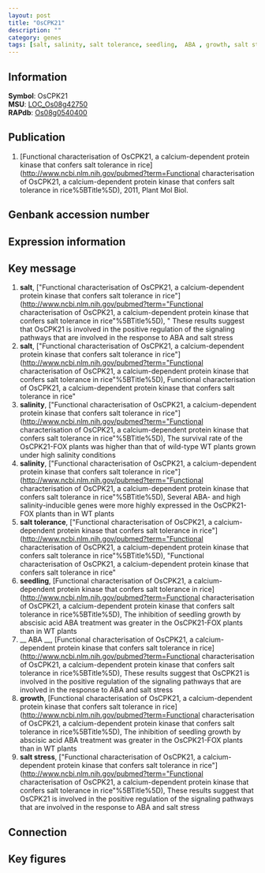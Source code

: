 ```yaml
---
layout: post
title: "OsCPK21"
description: ""
category: genes
tags: [salt, salinity, salt tolerance, seedling,  ABA , growth, salt stress, Gene]
---
```


## Information
__Symbol__: OsCPK21  
__MSU__: [LOC_Os08g42750](http://rice.plantbiology.msu.edu/cgi-bin/ORF_infopage.cgi?orf=LOC_Os08g42750)  
__RAPdb__: [Os08g0540400](http://rapdb.dna.affrc.go.jp/viewer/gbrowse_details/irgsp1?name=Os08g0540400)  

## Publication
1. [Functional characterisation of OsCPK21, a calcium-dependent protein kinase that confers salt tolerance in rice](http://www.ncbi.nlm.nih.gov/pubmed?term=Functional characterisation of OsCPK21, a calcium-dependent protein kinase that confers salt tolerance in rice%5BTitle%5D), 2011, Plant Mol Biol.

## Genbank accession number

## Expression information

## Key message
1. __salt__, ["Functional characterisation of OsCPK21, a calcium-dependent protein kinase that confers salt tolerance in rice"](http://www.ncbi.nlm.nih.gov/pubmed?term="Functional characterisation of OsCPK21, a calcium-dependent protein kinase that confers salt tolerance in rice"%5BTitle%5D), " These results suggest that OsCPK21 is involved in the positive regulation of the signaling pathways that are involved in the response to ABA and salt stress
2. __salt__, ["Functional characterisation of OsCPK21, a calcium-dependent protein kinase that confers salt tolerance in rice"](http://www.ncbi.nlm.nih.gov/pubmed?term="Functional characterisation of OsCPK21, a calcium-dependent protein kinase that confers salt tolerance in rice"%5BTitle%5D), Functional characterisation of OsCPK21, a calcium-dependent protein kinase that confers salt tolerance in rice"
3. __salinity__, ["Functional characterisation of OsCPK21, a calcium-dependent protein kinase that confers salt tolerance in rice"](http://www.ncbi.nlm.nih.gov/pubmed?term="Functional characterisation of OsCPK21, a calcium-dependent protein kinase that confers salt tolerance in rice"%5BTitle%5D),  The survival rate of the OsCPK21-FOX plants was higher than that of wild-type WT plants grown under high salinity conditions
4. __salinity__, ["Functional characterisation of OsCPK21, a calcium-dependent protein kinase that confers salt tolerance in rice"](http://www.ncbi.nlm.nih.gov/pubmed?term="Functional characterisation of OsCPK21, a calcium-dependent protein kinase that confers salt tolerance in rice"%5BTitle%5D),  Several ABA- and high salinity-inducible genes were more highly expressed in the OsCPK21-FOX plants than in WT plants
5. __salt tolerance__, ["Functional characterisation of OsCPK21, a calcium-dependent protein kinase that confers salt tolerance in rice"](http://www.ncbi.nlm.nih.gov/pubmed?term="Functional characterisation of OsCPK21, a calcium-dependent protein kinase that confers salt tolerance in rice"%5BTitle%5D), "Functional characterisation of OsCPK21, a calcium-dependent protein kinase that confers salt tolerance in rice"
6. __seedling__, [Functional characterisation of OsCPK21, a calcium-dependent protein kinase that confers salt tolerance in rice](http://www.ncbi.nlm.nih.gov/pubmed?term=Functional characterisation of OsCPK21, a calcium-dependent protein kinase that confers salt tolerance in rice%5BTitle%5D),  The inhibition of seedling growth by abscisic acid ABA treatment was greater in the OsCPK21-FOX plants than in WT plants
7. __ ABA __, [Functional characterisation of OsCPK21, a calcium-dependent protein kinase that confers salt tolerance in rice](http://www.ncbi.nlm.nih.gov/pubmed?term=Functional characterisation of OsCPK21, a calcium-dependent protein kinase that confers salt tolerance in rice%5BTitle%5D),  These results suggest that OsCPK21 is involved in the positive regulation of the signaling pathways that are involved in the response to ABA and salt stress
8. __growth__, [Functional characterisation of OsCPK21, a calcium-dependent protein kinase that confers salt tolerance in rice](http://www.ncbi.nlm.nih.gov/pubmed?term=Functional characterisation of OsCPK21, a calcium-dependent protein kinase that confers salt tolerance in rice%5BTitle%5D),  The inhibition of seedling growth by abscisic acid ABA treatment was greater in the OsCPK21-FOX plants than in WT plants
9. __salt stress__, ["Functional characterisation of OsCPK21, a calcium-dependent protein kinase that confers salt tolerance in rice"](http://www.ncbi.nlm.nih.gov/pubmed?term="Functional characterisation of OsCPK21, a calcium-dependent protein kinase that confers salt tolerance in rice"%5BTitle%5D),  These results suggest that OsCPK21 is involved in the positive regulation of the signaling pathways that are involved in the response to ABA and salt stress

## Connection

## Key figures


